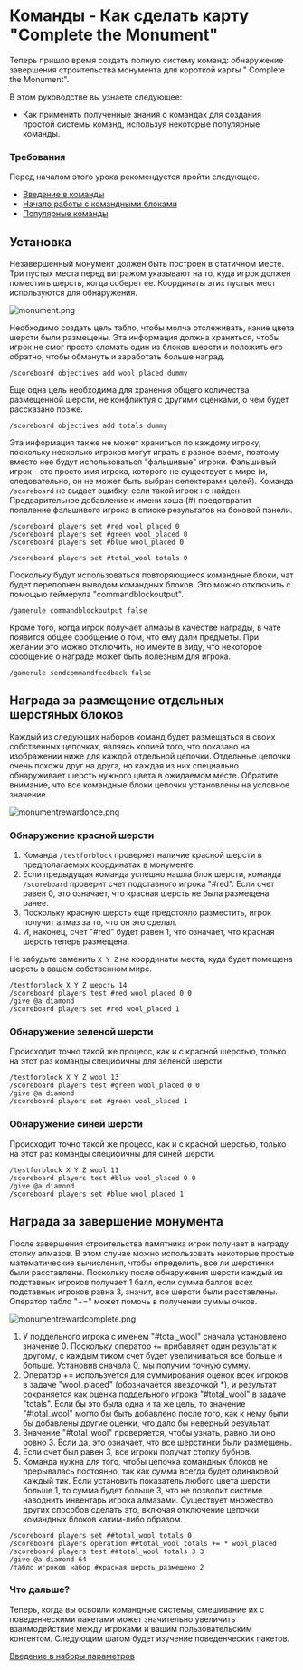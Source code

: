 # Команды - Как сделать карту "Complete the Monument"

Теперь пришло время создать полную систему команд: обнаружение завершения строительства монумента для короткой карты "
Complete the Monument".

В этом руководстве вы узнаете следующее:

+ Как применить полученные знания о командах для создания простой системы команд, используя некоторые популярные
  команды.

### Требования

Перед началом этого урока рекомендуется пройти следующее.

+ [Введение в команды](Introduction_to_Commands.md)
+ [Начало работы с командными блоками](Getting_Started_with_Command_Blocks.md)
+ [Популярные команды](Popular_Commands.md)

## Установка

Незавершенный монумент должен быть построен в статичном месте. Три пустых места перед витражом указывают на то, куда
игрок должен поместить шерсть, когда соберет ее. Координаты этих пустых мест используются для обнаружения.

![monument.png](https://docs.microsoft.com/ru-ru/minecraft/creator/documents/media/commands/monument.png)

Необходимо создать цель табло, чтобы молча отслеживать, какие цвета шерсти были размещены. Эта информация должна
храниться, чтобы игрок не смог просто сломать один из блоков шерсти и положить его обратно, чтобы обмануть и заработать
больше наград.

```
/scoreboard objectives add wool_placed dummy
```

Еще одна цель необходима для хранения общего количества размещенной шерсти, не конфликтуя с другими оценками, о чем
будет рассказано позже.

```
/scoreboard objectives add totals dummy
```

Эта информация также не может храниться по каждому игроку, поскольку несколько игроков могут играть в разное время,
поэтому вместо нее будут использоваться "фальшивые" игроки. Фальшивый игрок - это просто имя игрока, которого не
существует в мире (и, следовательно, он не может быть выбран селекторами целей). Команда `/scoreboard` не выдает ошибку,
если такой игрок не найден. Предварительное добавление к имени хэша (#) предотвратит появление фальшивого игрока в
списке результатов на боковой панели.

```
/scoreboard players set #red wool_placed 0
/scoreboard players set #green wool_placed 0
/scoreboard players set #blue wool_placed 0

/scoreboard players set #total_wool totals 0
```

Поскольку будут использоваться повторяющиеся командные блоки, чат будет переполнен выводом командных блоков. Это можно
отключить с помощью геймерула "commandblockoutput".

```
/gamerule commandblockoutput false
```

Кроме того, когда игрок получает алмазы в качестве награды, в чате появится общее сообщение о том, что ему дали
предметы. При желании это можно отключить, но имейте в виду, что некоторое сообщение о награде может быть полезным для
игрока.

```
/gamerule sendcommandfeedback false
```

## Награда за размещение отдельных шерстяных блоков

Каждый из следующих наборов команд будет размещаться в своих собственных цепочках, являясь копией того, что показано на
изображении ниже для каждой отдельной цепочки. Отдельные цепочки очень похожи друг на друга, но каждая из них специально
обнаруживает шерсть нужного цвета в ожидаемом месте. Обратите внимание, что все командные блоки цепочки установлены на
условное значение.

![monumentrewardonce.png](https://docs.microsoft.com/ru-ru/minecraft/creator/documents/media/commands/monumentrewardonce.png)

### Обнаружение красной шерсти

1. Команда `/testforblock` проверяет наличие красной шерсти в предполагаемых координатах в монументе.
2. Если предыдущая команда успешно нашла блок шерсти, команда `/scoreboard` проверит счет подставного игрока "#red".
   Если счет равен 0, это означает, что красная шерсть не была размещена ранее.
3. Поскольку красную шерсть еще предстояло разместить, игрок получит алмаз за то, что он это сделал.
4. И, наконец, счет "#red" будет равен 1, что означает, что красная шерсть теперь размещена.

Не забудьте заменить `X Y Z` на координаты места, куда будет помещена шерсть в вашем собственном мире.

```
/testforblock X Y Z шерсть 14
/scoreboard players test #red wool_placed 0 0
/give @a diamond
/scoreboard players set #red wool_placed 1
```

### Обнаружение зеленой шерсти

Происходит точно такой же процесс, как и с красной шерстью, только на этот раз команды специфичны для зеленой шерсти.

```
/testforblock X Y Z wool 13
/scoreboard players test #green wool_placed 0 0
/give @a diamond
/scoreboard players set #green wool_placed 1
```

### Обнаружение синей шерсти

Происходит точно такой же процесс, как и с красной шерстью, только на этот раз команды специфичны для синей шерсти.

```
/testforblock X Y Z wool 11
/scoreboard players test #blue wool_placed 0 0
/give @a diamond
/scoreboard players set #blue wool_placed 1
```

## Награда за завершение монумента

После завершения строительства памятника игрок получает в награду стопку алмазов. В этом случае можно использовать
некоторые простые математические вычисления, чтобы определить, все ли шерстинки были расставлены. Поскольку после
обнаружения шерсти каждый из подставных игроков получает 1 балл, если сумма баллов всех подставных игроков равна 3,
значит, все шерсти были расставлены. Оператор табло "+=" может помочь в получении суммы очков.

![monumentrewardcomplete.png](https://docs.microsoft.com/ru-ru/minecraft/creator/documents/media/commands/monumentrewardcomplete.png)

1. У поддельного игрока с именем "#total_wool" сначала установлено значение 0. Поскольку оператор `+=` прибавляет один
   результат к другому, с каждым тиком счет будет увеличиваться все больше и больше. Установив сначала 0, мы получим
   точную сумму.
2. Оператор += используется для суммирования оценок всех игроков в задаче "wool_placed" (обозначается звездочкой *), и
   результат сохраняется как оценка поддельного игрока "#total_wool" в задаче "totals". Если бы это была одна и та же
   цель, то значение "#total_wool" могло бы быть добавлено после того, как к нему были бы добавлены другие оценки, что
   дало бы неверный результат.
3. Значение "#total_wool" проверяется, чтобы узнать, равно ли оно ровно 3. Если да, это означает, что все шерстинки были
   размещены.
4. Если счет был равен 3, все игроки получат стопку бубнов.
5. Команда нужна для того, чтобы цепочка командных блоков не прерывалась постоянно, так как сумма всегда будет
   одинаковой каждый тик. Если установить показатель любого цвета шерсти больше 1, то сумма будет больше 3, что не
   позволит системе наводнить инвентарь игрока алмазами. Существует множество других способов сделать это, включая
   отключение цепочки командных блоков каким-либо образом.

```
/scoreboard players set ##total_wool totals 0
/scoreboard players operation ##total_wool totals += * wool_placed
/scoreboard players test ##total_wool totals 3 3
/give @a diamond 64
/табло игроков набор #красная шерсть_размещено 2
```

### Что дальше?

Теперь, когда вы освоили командные системы, смешивание их с поведенческими пакетами может значительно увеличить
взаимодействие между игроками и вашим пользовательским контентом. Следующим шагом будет изучение поведенческих пакетов.

[Введение в наборы параметров](../Adding_Content/Introduction_to_Behavior_Packs.md)
